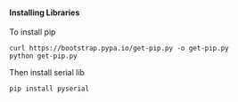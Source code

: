 #### Installing Libraries
To install pip
```
curl https://bootstrap.pypa.io/get-pip.py -o get-pip.py
python get-pip.py
```

Then install serial lib
```
pip install pyserial

```